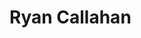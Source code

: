 <DOCTYPE html>
<html>
    <head>
     <title>CSCE 190: Ryan Callahan</title>
    </head>
     <body>
        <h1>Ryan Callahan</h1>
     </body>
</html>
